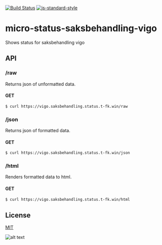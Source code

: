 [![Build Status](https://travis-ci.org/telemark/micro-status-saksbehandling-vigo.svg?branch=master)](https://travis-ci.org/telemark/micro-status-saksbehandling-vigo)
[![js-standard-style](https://img.shields.io/badge/code%20style-standard-brightgreen.svg?style=flat)](https://github.com/feross/standard)

# micro-status-saksbehandling-vigo

Shows status for saksbehandling vigo

## API

### **/raw**

Returns json of unformatted data.

#### GET

```bash
$ curl https://vigo.saksbehandling.status.t-fk.win/raw
```

### **/json**

Returns json of formatted data.

#### GET

```bash
$ curl https://vigo.saksbehandling.status.t-fk.win/json
```

### **/html**

Renders formatted data to html. 

#### GET

```bash
$ curl https://vigo.saksbehandling.status.t-fk.win/html
```

## License

[MIT](LICENSE)

![alt text](https://robots.kebabstudios.party/micro-status-saksbehandling-vigo.png "Robohash image of micro-status-saksbehandling-vigo")